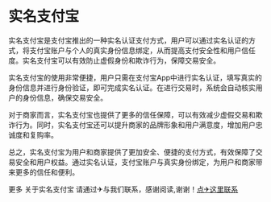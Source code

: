 # 实名支付宝

实名支付宝是支付宝推出的一种实名认证支付方式，用户可以通过实名认证的方式，将支付宝账户与个人的真实身份信息绑定，从而提高支付安全性和用户信任度。实名支付宝可以有效防止虚假身份和欺诈行为，保障交易安全。

实名支付宝的使用非常便捷，用户只需在支付宝App中进行实名认证，填写真实的身份信息并进行身份验证，即可完成实名认证。在进行交易时，系统会自动核实用户的身份信息，确保交易安全。

对于商家而言，实名支付宝也提供了更多的信任保障，可以有效减少虚假交易和欺诈行为。同时，实名支付宝还可以提升商家的品牌形象和用户满意度，增加用户忠诚度和复购率。

总之，实名支付宝为用户和商家提供了更加安全、便捷的支付方式，有效保障了交易安全和用户权益。通过实名认证，支付宝账户与真实身份绑定，为用户和商家带来更多的信任和便利。

更多 关于实名支付宝 请通过✈与我们联系，感谢阅读,谢谢！[点✈这里联系](https://a.k02.cc)